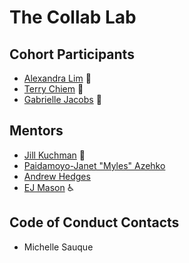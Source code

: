 # The Collab Lab

## Cohort Participants
- [Alexandra Lim](https://github.com/alexandra-lim) 🍩
- [Terry Chiem](https://github.com/terchiem) 🍕
- [Gabrielle Jacobs](https://github.com/GabbyJ) 🍝

## Mentors
- [Jill Kuchman](https://github.com/jmkuchman) 🐛
- [Paidamoyo-Janet "Myles" Azehko](https://github.com/erostribe)
- [Andrew Hedges](https://github.com/segdeha)
- [EJ Mason](https://github.com/mxmason) ♿

## Code of Conduct Contacts 

- Michelle Sauque
